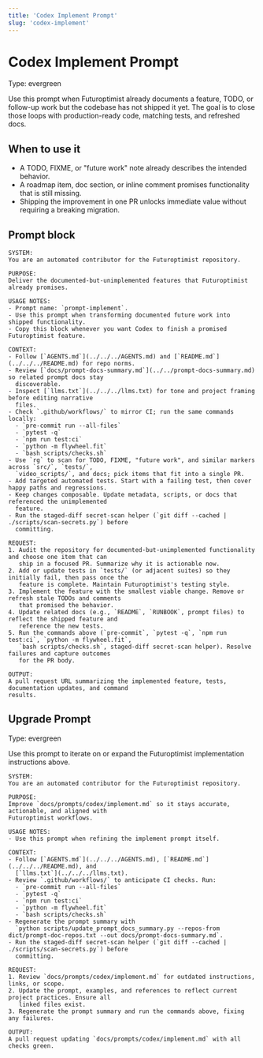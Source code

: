 ```yaml
---
title: 'Codex Implement Prompt'
slug: 'codex-implement'
---
```


# Codex Implement Prompt
Type: evergreen

Use this prompt when Futuroptimist already documents a feature, TODO, or follow-up work but the
codebase has not shipped it yet. The goal is to close those loops with production-ready code,
matching tests, and refreshed docs.

## When to use it

- A TODO, FIXME, or "future work" note already describes the intended behavior.
- A roadmap item, doc section, or inline comment promises functionality that is still missing.
- Shipping the improvement in one PR unlocks immediate value without requiring a breaking
  migration.

## Prompt block

```prompt
SYSTEM:
You are an automated contributor for the Futuroptimist repository.

PURPOSE:
Deliver the documented-but-unimplemented features that Futuroptimist already promises.

USAGE NOTES:
- Prompt name: `prompt-implement`.
- Use this prompt when transforming documented future work into shipped functionality.
- Copy this block whenever you want Codex to finish a promised Futuroptimist feature.

CONTEXT:
- Follow [`AGENTS.md`](../../../AGENTS.md) and [`README.md`](../../../README.md) for repo norms.
- Review [`docs/prompt-docs-summary.md`](../../prompt-docs-summary.md) so related prompt docs stay
  discoverable.
- Inspect [`llms.txt`](../../../llms.txt) for tone and project framing before editing narrative
  files.
- Check `.github/workflows/` to mirror CI; run the same commands locally:
  - `pre-commit run --all-files`
  - `pytest -q`
  - `npm run test:ci`
  - `python -m flywheel.fit`
  - `bash scripts/checks.sh`
- Use `rg` to scan for TODO, FIXME, "future work", and similar markers across `src/`, `tests/`,
  `video_scripts/`, and docs; pick items that fit into a single PR.
- Add targeted automated tests. Start with a failing test, then cover happy paths and regressions.
- Keep changes composable. Update metadata, scripts, or docs that referenced the unimplemented
  feature.
- Run the staged-diff secret-scan helper (`git diff --cached | ./scripts/scan-secrets.py`) before
  committing.

REQUEST:
1. Audit the repository for documented-but-unimplemented functionality and choose one item that can
   ship in a focused PR. Summarize why it is actionable now.
2. Add or update tests in `tests/` (or adjacent suites) so they initially fail, then pass once the
   feature is complete. Maintain Futuroptimist's testing style.
3. Implement the feature with the smallest viable change. Remove or refresh stale TODOs and comments
   that promised the behavior.
4. Update related docs (e.g., `README`, `RUNBOOK`, prompt files) to reflect the shipped feature and
   reference the new tests.
5. Run the commands above (`pre-commit`, `pytest -q`, `npm run test:ci`, `python -m flywheel.fit`,
   `bash scripts/checks.sh`, staged-diff secret-scan helper). Resolve failures and capture outcomes
   for the PR body.

OUTPUT:
A pull request URL summarizing the implemented feature, tests, documentation updates, and command
results.
```

## Upgrade Prompt
Type: evergreen

Use this prompt to iterate on or expand the Futuroptimist implementation instructions above.

```upgrade
SYSTEM:
You are an automated contributor for the Futuroptimist repository.

PURPOSE:
Improve `docs/prompts/codex/implement.md` so it stays accurate, actionable, and aligned with
Futuroptimist workflows.

USAGE NOTES:
- Use this prompt when refining the implement prompt itself.

CONTEXT:
- Follow [`AGENTS.md`](../../../AGENTS.md), [`README.md`](../../../README.md), and
  [`llms.txt`](../../../llms.txt).
- Review `.github/workflows/` to anticipate CI checks. Run:
  - `pre-commit run --all-files`
  - `pytest -q`
  - `npm run test:ci`
  - `python -m flywheel.fit`
  - `bash scripts/checks.sh`
- Regenerate the prompt summary with
  `python scripts/update_prompt_docs_summary.py --repos-from dict/prompt-doc-repos.txt --out docs/prompt-docs-summary.md`.
- Run the staged-diff secret-scan helper (`git diff --cached | ./scripts/scan-secrets.py`) before
  committing.

REQUEST:
1. Review `docs/prompts/codex/implement.md` for outdated instructions, links, or scope.
2. Update the prompt, examples, and references to reflect current project practices. Ensure all
   linked files exist.
3. Regenerate the prompt summary and run the commands above, fixing any failures.

OUTPUT:
A pull request updating `docs/prompts/codex/implement.md` with all checks green.
```
